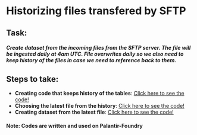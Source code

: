 # Historizing files transfered by SFTP
## Task: 
##### Create dataset from the incoming files from the SFTP server. The file will be ingested daily at 4am UTC. File overwrites daily so we also need to keep history of the files in case we need to reference back to them.

## Steps to take:

- **Creating code that keeps history of the tables**: [Click here to see the code!](https://github.com/Kovaczso/Python/blob/main/Pyspark/Keeping%20history%20of%20Input%20files/History.py)
- **Choosing the latest file from the history**: [Click here to see the code!](https://github.com/Kovaczso/Python/blob/main/Pyspark/Keeping%20history%20of%20Input%20files/Latest_file.py)
- **Creating dataset from the latest file**: [Click here to see the code!](https://github.com/Kovaczso/Python/blob/main/Pyspark/Keeping%20history%20of%20Input%20files/Final_dataset.py)

#### **Note:** Codes are written and used on Palantir-Foundry

